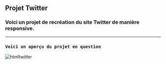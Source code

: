## Projet Twitter

### Voici un projet de recréation du site Twitter de manière responsive.
----------------------------------------------------------------------------
### `Voici un aperçu du projet en question`

![htmltwitter](https://user-images.githubusercontent.com/91453935/142668817-38656714-a0f0-4a03-b1d0-8ac29a07a67f.png)
